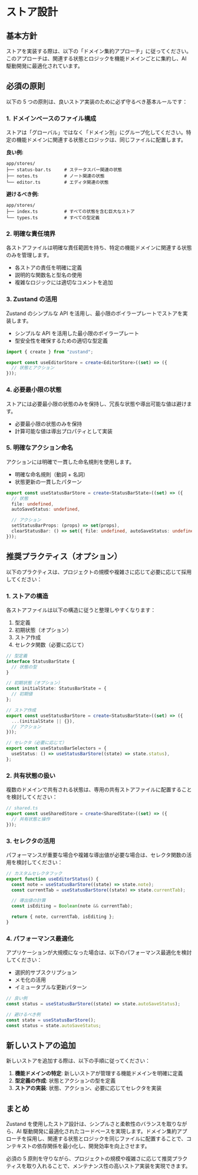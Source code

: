 # ストア設計

## 基本方針

ストアを実装する際は、以下の「ドメイン集約アプローチ」に従ってください。このアプローチは、関連する状態とロジックを機能ドメインごとに集約し、AI 駆動開発に最適化されています。

## 必須の原則

以下の 5 つの原則は、良いストア実装のために必ず守るべき基本ルールです：

### 1. ドメインベースのファイル構成

ストアは「グローバル」ではなく「ドメイン別」にグループ化してください。特定の機能ドメインに関連する状態とロジックは、同じファイルに配置します。

**良い例:**

```
app/stores/
├── status-bar.ts     # ステータスバー関連の状態
├── notes.ts          # ノート関連の状態
└── editor.ts         # エディタ関連の状態
```

**避けるべき例:**

```
app/stores/
├── index.ts          # すべての状態を含む巨大なストア
└── types.ts          # すべての型定義
```

### 2. 明確な責任境界

各ストアファイルは明確な責任範囲を持ち、特定の機能ドメインに関連する状態のみを管理します。

- 各ストアの責任を明確に定義
- 説明的な関数名と型名の使用
- 複雑なロジックには適切なコメントを追加

### 3. Zustand の活用

Zustand のシンプルな API を活用し、最小限のボイラープレートでストアを実装します。

- シンプルな API を活用した最小限のボイラープレート
- 型安全性を確保するための適切な型定義

```typescript
import { create } from "zustand";

export const useEditorStore = create<EditorStore>((set) => ({
  // 状態とアクション
}));
```

### 4. 必要最小限の状態

ストアには必要最小限の状態のみを保持し、冗長な状態や導出可能な値は避けます。

- 必要最小限の状態のみを保持
- 計算可能な値は導出プロパティとして実装

### 5. 明確なアクション命名

アクションには明確で一貫した命名規則を使用します。

- 明確な命名規則（動詞 + 名詞）
- 状態更新の一貫したパターン

```typescript
export const useStatusBarStore = create<StatusBarState>((set) => ({
  // 状態
  file: undefined,
  autoSaveStatus: undefined,

  // アクション
  setStatusBarProps: (props) => set(props),
  clearStatusBar: () => set({ file: undefined, autoSaveStatus: undefined }),
}));
```

## 推奨プラクティス（オプション）

以下のプラクティスは、プロジェクトの規模や複雑さに応じて必要に応じて採用してください：

### 1. ストアの構造

各ストアファイルは以下の構造に従うと整理しやすくなります：

1. 型定義
2. 初期状態（オプション）
3. ストア作成
4. セレクタ関数（必要に応じて）

```typescript
// 型定義
interface StatusBarState {
  // 状態の型
}

// 初期状態（オプション）
const initialState: StatusBarState = {
  // 初期値
};

// ストア作成
export const useStatusBarStore = create<StatusBarState>((set) => ({
  ...(initialState || {}),
  // アクション
}));

// セレクタ（必要に応じて）
export const useStatusBarSelectors = {
  useStatus: () => useStatusBarStore((state) => state.status),
};
```

### 2. 共有状態の扱い

複数のドメインで共有される状態は、専用の共有ストアファイルに配置することを検討してください：

```typescript
// shared.ts
export const useSharedStore = create<SharedState>((set) => ({
  // 共有状態と操作
}));
```

### 3. セレクタの活用

パフォーマンスが重要な場合や複雑な導出値が必要な場合は、セレクタ関数の活用を検討してください：

```typescript
// カスタムセレクタフック
export function useEditorStatus() {
  const note = useStatusBarStore((state) => state.note);
  const currentTab = useStatusBarStore((state) => state.currentTab);

  // 導出値の計算
  const isEditing = Boolean(note && currentTab);

  return { note, currentTab, isEditing };
}
```

### 4. パフォーマンス最適化

アプリケーションが大規模になった場合は、以下のパフォーマンス最適化を検討してください：

- 選択的サブスクリプション
- メモ化の活用
- イミュータブルな更新パターン

```typescript
// 良い例
const status = useStatusBarStore((state) => state.autoSaveStatus);

// 避けるべき例
const state = useStatusBarStore();
const status = state.autoSaveStatus;
```

## 新しいストアの追加

新しいストアを追加する際は、以下の手順に従ってください：

1. **機能ドメインの特定**: 新しいストアが管理する機能ドメインを明確に定義
2. **型定義の作成**: 状態とアクションの型を定義
3. **ストアの実装**: 状態、アクション、必要に応じてセレクタを実装

## まとめ

Zustand を使用したストア設計は、シンプルさと柔軟性のバランスを取りながら、AI 駆動開発に最適化されたコードベースを実現します。ドメイン集約アプローチを採用し、関連する状態とロジックを同じファイルに配置することで、コンテキストの依存関係を最小化し、開発効率を向上させます。

必須の 5 原則を守りながら、プロジェクトの規模や複雑さに応じて推奨プラクティスを取り入れることで、メンテナンス性の高いストア実装を実現できます。
